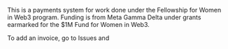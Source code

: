 This is a payments system for work done under the Fellowship for Women in Web3 program. 
Funding is from Meta Gamma Delta under grants earmarked for the $1M Fund for Women in Web3.

To add an invoice, go to Issues and

